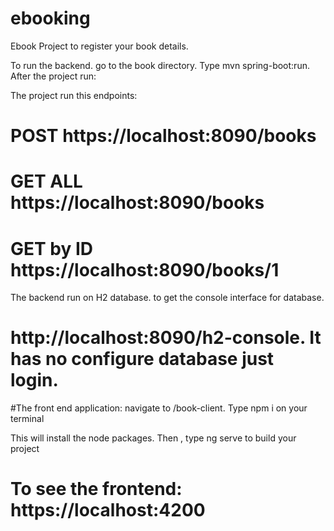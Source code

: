# ebooking
Ebook Project to register your book details.

To run the backend. go to the book directory.
Type mvn spring-boot:run. After the project run:

The project run this endpoints:

# POST   https://localhost:8090/books
# GET ALL    https://localhost:8090/books
# GET by ID  https://localhost:8090/books/1

The backend run on H2 database. to get the console interface for database. 

# http://localhost:8090/h2-console. It has no configure database just login.


#The front end application:  navigate to /book-client. Type npm i on your terminal

This will install the node packages. Then , type ng serve to build your project

# To see the frontend:  https://localhost:4200


